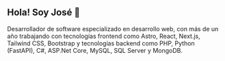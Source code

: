 ## Hola! Soy José 👋

Desarrollador de software especializado en desarrollo web, con más de un año trabajando con tecnologías frontend como Astro, React, Next.js, Tailwind CSS, Bootstrap y tecnologías backend como PHP, Python (FastAPI), C#, ASP.Net Core, MySQL, SQL Server y MongoDB.
